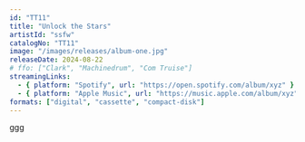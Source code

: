 ```yaml
---
id: "TT11"
title: "Unlock the Stars"
artistId: "ssfw"
catalogNo: "TT11"
image: "/images/releases/album-one.jpg"
releaseDate: 2024-08-22
# ffo: ["Clark", "Machinedrum", "Com Truise"]
streamingLinks:
  - { platform: "Spotify", url: "https://open.spotify.com/album/xyz" }
  - { platform: "Apple Music", url: "https://music.apple.com/album/xyz" }
formats: ["digital", "cassette", "compact-disk"]
---
```


ggg